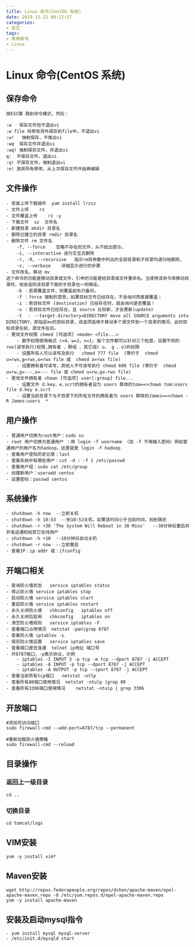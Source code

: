 ```yaml
---
title: Linux 命令(CentOS 系统)
date: 2019-11-22 00:12:57
categories: 
- 其它
tags:
- 常用命令
- Linux
---
```

# Linux 命令(CentOS 系统)
    
## 保存命令
      
    按ESC键 跳到命令模式，然后：
     
    :w   保存文件但不退出vi
    :w file 将修改另外保存到file中，不退出vi
    :w!   强制保存，不推出vi
    :wq  保存文件并退出vi
    :wq! 强制保存文件，并退出vi
    q:  不保存文件，退出vi
    :q! 不保存文件，强制退出vi
    :e! 放弃所有修改，从上次保存文件开始再编辑
    
## 文件操作
    
    - 安装上传下载插件  yum install lrzsz
    - 文件上传    rz
    - 文件覆盖上传    rz -y
    - 下载文件  sz  文件名 
    - 新建目录 mkdir 目录名
    - 删除已建立的目录 rmdir 目录名
    - 删除文件 rm 文件名
        -f, --force    忽略不存在的文件，从不给出提示。
        -i, --interactive 进行交互式删除
        -r, -R, --recursive   指示rm将参数中列出的全部目录和子目录均递归地删除。
        -v, --verbose    详细显示进行的步骤
    - 文件改名、移动 mv 
    这个命令的功能是移动目录或文件，引申的功能是给目录或文件重命名。当使用该命令来移动目录时，他会连同该目录下面的子目录也一同移走。
        -b ：若需覆盖文件，则覆盖前先行备份。 
        -f ：force 强制的意思，如果目标文件已经存在，不会询问而直接覆盖；
        -i ：若目标文件 (destination) 已经存在时，就会询问是否覆盖！
        -u ：若目标文件已经存在，且 source 比较新，才会更新(update)
        -t  ： --target-directory=DIRECTORY move all SOURCE arguments into DIRECTORY，即指定mv的目标目录，该选项适用于移动多个源文件到一个目录的情况，此时目标目录在前，源文件在后。
    - 更改文件权限 chmod [可选项] <mode> <file...>
        - 数字权限使用格式 r=4，w=2，x=1; 每个文件都可以针对三个粒度，设置不同的rwx(读写执行)权限,拥有者 、群组 、其它组( u、 g 、o)的权限
        - 设置所有人可以读写及执行   chmod 777 file  (等价于  chmod u=rwx,g=rwx,o=rwx file 或  chmod a=rwx file)
        - 设置拥有者可读写，其他人不可读写执行 chmod 600 file (等价于  chmod u=rw,g=---,o=--- file 或 chmod u=rw,go-rwx file)
    - 更改文件拥有者 chown [可选项] user[:group] file...
        - 设置文件 d.key、e.scrt的拥有者设为 users 群体的tom==>chown tom:users file d.key e.scrt
        - 设置当前目录下与子目录下的所有文件的拥有者为 users 群体的James==>chown -R James:users  *         
    
## 用户操作

    - 普通用户切换为root用户：sudo su
    - root 用户切换为普通用户 ：用 login -f username （加 -f 不用输入密码）例如普通用户的用户名为hadoop，这里就是 login -f hadoop
    - 查看用户登陆历史记录：last
    - 查看系统中有哪些用户：cut -d : -f 1 /etc/passwd
    - 查看用户组：sudo cat /etc/group
    - 创建新用户：useradd centos
    - 设置密码：passwd centos
    
## 系统操作
    
    - shutdown -h now  --立即关机  
    - shutdown -h 10:53  --到10:53关机，如果该时间小于当前时间，则到隔天  
    - shutdown -r +30 'The System Will Reboot in 30 Mins'   --30分钟后重启并并发送通知给其它在线用户
    - shutdown -h +10  --10分钟后自动关机  
    - shutdown -r now  --立即重启  
    - 查看IP：ip addr 或：ifconfig
    
## 开端口相关
    
    - 查询防火墙状态   service iptables status
    - 停止防火墙 service iptables stop
    - 启动防火墙 service iptables start
    - 重启防火墙 service iptables restart
    - 永久关闭防火墙   chkconfig   iptables off
    - 永久关闭后启用   chkconfig   iptables on 
    - 清空防火墙规则   service iptables -F
    - 查看端口占用情况  netstat -pan|grep 8787
    - 查看防火墙 iptables -L
    - 保存防火墙设置   service iptables save
    - 查看端口是否连通  telnet ip地址 端口号
    - 开8787端口，-p表示协议，示例
        - iptables -I INPUT 3 -p tcp -m tcp --dport 8787 -j ACCEPT
        - iptables -A INPUT -p tcp --dport 8787 -j ACCEPT
        - iptables -A OUTPUT -p tcp --sport 8787 -j ACCEPT
    - 查看当前所有tcp端口   netstat -ntlp
    - 查看所有80端口使用情况  netstat -ntulp |grep 80
    - 查看所有3306端口使用情况    netstat -ntulp | grep 3306
    
## 开放端口

    #添加可访问端口
    sudo firewall-cmd --add-port=8787/tcp --permanent
    
    #重新加载防火墙策略    
    sudo firewall-cmd --reload
    
## 目录操作
 
### 返回上一级目录

    cd ..

### 切换目录

    cd tomcat/logs

## VIM安装

    yum -y install vim*
    
## Maven安装

    wget http://repos.fedorapeople.org/repos/dchen/apache-maven/epel-apache-maven.repo -O /etc/yum.repos.d/epel-apache-maven.repo
    yum -y install apache-maven

## 安装及启动mysql指令

    - yum install mysql mysql-server
    - /etc/init.d/mysqld start